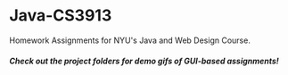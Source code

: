 # Java-CS3913
Homework Assignments for NYU's Java and Web Design Course.

#### *Check out the project folders for demo gifs of GUI-based assignments!*
